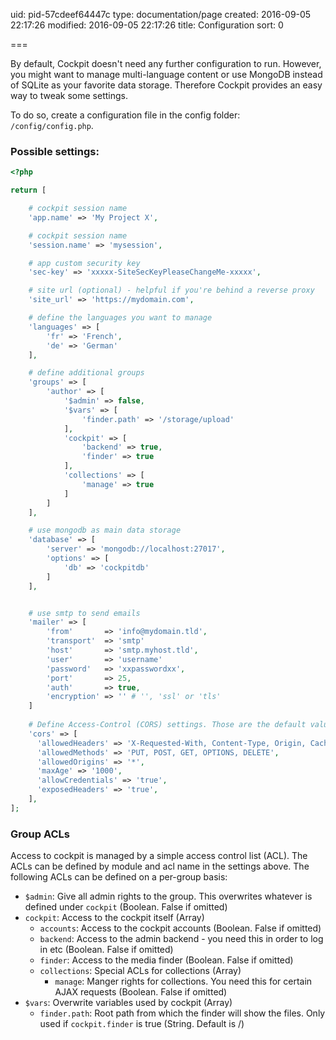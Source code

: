 uid: pid-57cdeef64447c
type: documentation/page
created: 2016-09-05 22:17:26
modified: 2016-09-05 22:17:26
title: Configuration
sort: 0

===

By default, Cockpit doesn't need any further configuration to run. However, you might want to manage multi-language content or use MongoDB instead of SQLite as your favorite data storage. Therefore Cockpit provides an easy way to tweak some settings.


To do so, create a configuration file in the config folder: `/config/config.php`.


### Possible settings:

```php
<?php

return [

    # cockpit session name
    'app.name' => 'My Project X',

    # cockpit session name
    'session.name' => 'mysession',

    # app custom security key
    'sec-key' => 'xxxxx-SiteSecKeyPleaseChangeMe-xxxxx',

    # site url (optional) - helpful if you're behind a reverse proxy
    'site_url' => 'https://mydomain.com',

    # define the languages you want to manage
    'languages' => [
        'fr' => 'French',
        'de' => 'German'
    ],

    # define additional groups
    'groups' => [
        'author' => [
            '$admin' => false,
            '$vars' => [
                'finder.path' => '/storage/upload'
            ],
            'cockpit' => [
                'backend' => true,
                'finder' => true
            ],
            'collections' => [
                'manage' => true
            ]
        ]
    ],

    # use mongodb as main data storage
    'database' => [   
        'server' => 'mongodb://localhost:27017',
        'options' => [
            'db' => 'cockpitdb'
        ]
    ],


    # use smtp to send emails
    'mailer' => [
        'from'       => 'info@mydomain.tld',
        'transport'  => 'smtp'
        'host'       => 'smtp.myhost.tld',
        'user'       => 'username'
        'password'   => 'xxpasswordxx',
        'port'       => 25,
        'auth'       => true,
        'encryption' => '' # '', 'ssl' or 'tls'
    ]
    
    # Define Access-Control (CORS) settings. Those are the default values. You don't need to duplicate them all.
    'cors' => [
      'allowedHeaders' => 'X-Requested-With, Content-Type, Origin, Cache-Control, Pragma, Authorization, Accept, Accept-Encoding, Cockpit-Token',
      'allowedMethods' => 'PUT, POST, GET, OPTIONS, DELETE',
      'allowedOrigins' => '*',
      'maxAge' => '1000',
      'allowCredentials' => 'true',
      'exposedHeaders' => 'true',
    ],
];
```

### Group ACLs

Access to cockpit is managed by a simple access control list (ACL). The ACLs can be defined by module and acl name in the settings above. The following ACLs can be defined on a per-group basis:

* `$admin`: Give all admin rights to the group. This overwrites whatever is defined under `cockpit` (Boolean. False if omitted)
* `cockpit`: Access to the cockpit itself (Array)
    * `accounts`: Access to the cockpit accounts (Boolean. False if omitted)
    * `backend`: Access to the admin backend - you need this in order to log in etc (Boolean. False if omitted)
    * `finder`: Access to the media finder (Boolean. False if omitted)
  * `collections`: Special ACLs for collections (Array)
    * `manage`: Manger rights for collections. You need this for certain AJAX requests (Boolean. False if omitted)
* `$vars`: Overwrite variables used by cockpit (Array)
  * `finder.path`: Root path from which the finder will show the files. Only used if `cockpit.finder` is true (String. Default is /)
